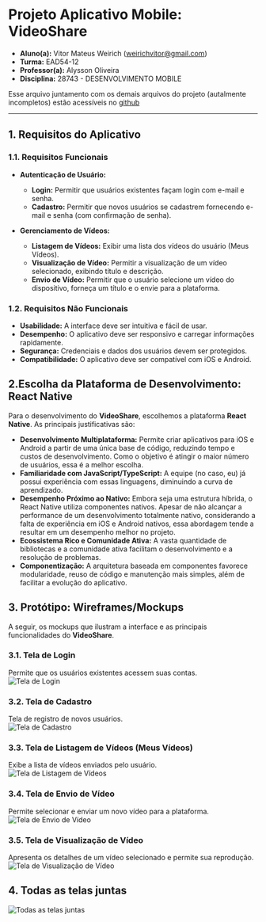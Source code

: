 # Projeto Aplicativo Mobile: VideoShare

- **Aluno(a):** Vitor Mateus Weirich (weirichvitor@gmail.com)
- **Turma:** EAD54-12
- **Professor(a):** Alysson Oliveira
- **Disciplina:** 28743 - DESENVOLVIMENTO MOBILE

Esse arquivo juntamento com os demais arquivos do projeto (autalmente incompletos) estão acessíveis no [github](<https://github.com/vitorweirich/video-share-mobile/blob/master/layout%20(Protótipo)/Requisitos%20e%20Propósta%20de%20Layout%20(Protótipo).md>)

---

## 1. Requisitos do Aplicativo

### 1.1. Requisitos Funcionais

- **Autenticação de Usuário:**

  - **Login:** Permitir que usuários existentes façam login com e-mail e senha.
  - **Cadastro:** Permitir que novos usuários se cadastrem fornecendo e-mail e senha (com confirmação de senha).

- **Gerenciamento de Vídeos:**
  - **Listagem de Vídeos:** Exibir uma lista dos vídeos do usuário (Meus Vídeos).
  - **Visualização de Vídeo:** Permitir a visualização de um vídeo selecionado, exibindo título e descrição.
  - **Envio de Vídeo:** Permitir que o usuário selecione um vídeo do dispositivo, forneça um título e o envie para a plataforma.

### 1.2. Requisitos Não Funcionais

- **Usabilidade:** A interface deve ser intuitiva e fácil de usar.
- **Desempenho:** O aplicativo deve ser responsivo e carregar informações rapidamente.
- **Segurança:** Credenciais e dados dos usuários devem ser protegidos.
- **Compatibilidade:** O aplicativo deve ser compatível com iOS e Android.

## 2.Escolha da Plataforma de Desenvolvimento: React Native

Para o desenvolvimento do **VideoShare**, escolhemos a plataforma **React Native**. As principais justificativas são:

- **Desenvolvimento Multiplataforma:** Permite criar aplicativos para iOS e Android a partir de uma única base de código, reduzindo tempo e custos de desenvolvimento. Como o objetivo é atingir o maior número de usuários, essa é a melhor escolha.
- **Familiaridade com JavaScript/TypeScript:** A equipe (no caso, eu) já possui experiência com essas linguagens, diminuindo a curva de aprendizado.
- **Desempenho Próximo ao Nativo:** Embora seja uma estrutura híbrida, o React Native utiliza componentes nativos. Apesar de não alcançar a performance de um desenvolvimento totalmente nativo, considerando a falta de experiência em iOS e Android nativos, essa abordagem tende a resultar em um desempenho melhor no projeto.
- **Ecossistema Rico e Comunidade Ativa:** A vasta quantidade de bibliotecas e a comunidade ativa facilitam o desenvolvimento e a resolução de problemas.
- **Componentização:** A arquitetura baseada em componentes favorece modularidade, reuso de código e manutenção mais simples, além de facilitar a evolução do aplicativo.

## 3. Protótipo: Wireframes/Mockups

A seguir, os mockups que ilustram a interface e as principais funcionalidades do **VideoShare**.

### 3.1. Tela de Login

Permite que os usuários existentes acessem suas contas.  
![Tela de Login](login.svg)

### 3.2. Tela de Cadastro

Tela de registro de novos usuários.  
![Tela de Cadastro](cadastro.svg)

### 3.3. Tela de Listagem de Vídeos (Meus Vídeos)

Exibe a lista de vídeos enviados pelo usuário.  
![Tela de Listagem de Vídeos](listar-videos.svg)

### 3.4. Tela de Envio de Vídeo

Permite selecionar e enviar um novo vídeo para a plataforma.  
![Tela de Envio de Vídeo](enviar-video.svg)

### 3.5. Tela de Visualização de Vídeo

Apresenta os detalhes de um vídeo selecionado e permite sua reprodução.  
![Tela de Visualização de Vídeo](ver-video.svg)

## 4. Todas as telas juntas

![Todas as telas juntas](video-share.svg)
